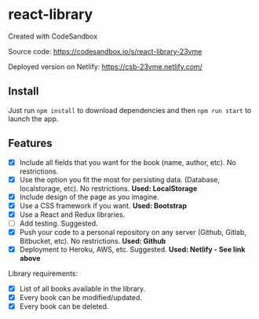 # react-library
Created with CodeSandbox

Source code:
https://codesandbox.io/s/react-library-23vme

Deployed version on Netlify:
https://csb-23vme.netlify.com/

## Install
Just run `npm install` to download dependencies and then `npm run start` to launch the app. 

## Features
- [x] Include all fields that you want for the book (name, author, etc). No restrictions.
- [x] Use the option you fit the most for persisting data. (Database, localstorage, etc). No restrictions. **Used: LocalStorage**
- [x] Include design of the page as you imagine.
- [x] Use a CSS framework if you want. **Used: Bootstrap**
- [x] Use a React and Redux libraries.
- [ ] Add testing. Suggested.
- [x] Push your code to a personal repository on any server (Github, Gitlab, Bitbucket, etc). No restrictions. **Used: Github**
- [x] Deployment to Heroku, AWS, etc. Suggested. **Used: Netlify - See link above**
 
Library requirements:
- [x] List of all books available in the library.
- [x] Every book can be modified/updated.
- [x] Every book can be deleted.
